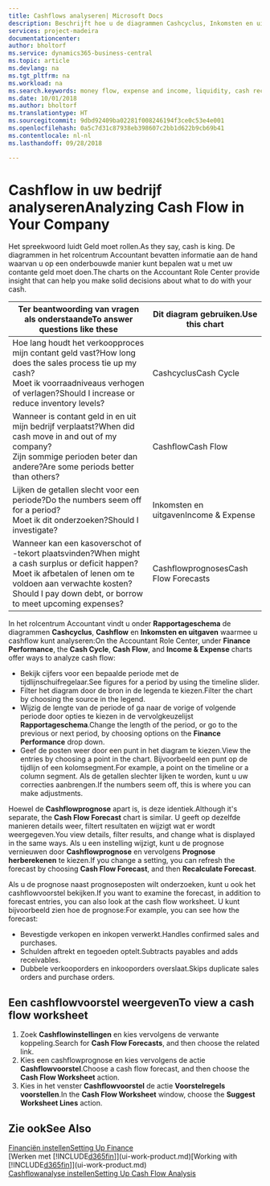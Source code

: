 ```yaml
---
title: Cashflows analyseren| Microsoft Docs
description: Beschrijft hoe u de diagrammen Cashcyclus, Inkomsten en uitgaven, Cashflow, en Cashflowprognose gebruikt om verleden en toekomstige stroom van geld in en uit uw bedrijf te analyseren.
services: project-madeira
documentationcenter: 
author: bholtorf
ms.service: dynamics365-business-central
ms.topic: article
ms.devlang: na
ms.tgt_pltfrm: na
ms.workload: na
ms.search.keywords: money flow, expense and income, liquidity, cash receipts minus cash payments, Cartera
ms.date: 10/01/2018
ms.author: bholtorf
ms.translationtype: HT
ms.sourcegitcommit: 9dbd92409ba02281f008246194f3ce0c53e4e001
ms.openlocfilehash: 0a5c7d31c87938eb398607c2bb1d622b9cb69b41
ms.contentlocale: nl-nl
ms.lasthandoff: 09/28/2018

---
```

# <a name="analyzing-cash-flow-in-your-company"></a><span data-ttu-id="30e89-103">Cashflow in uw bedrijf analyseren</span><span class="sxs-lookup"><span data-stu-id="30e89-103">Analyzing Cash Flow in Your Company</span></span>
<span data-ttu-id="30e89-104">Het spreekwoord luidt Geld moet rollen.</span><span class="sxs-lookup"><span data-stu-id="30e89-104">As they say, cash is king.</span></span> <span data-ttu-id="30e89-105">De diagrammen in het rolcentrum Accountant bevatten informatie aan de hand waarvan u op een onderbouwde manier kunt bepalen wat u met uw contante geld moet doen.</span><span class="sxs-lookup"><span data-stu-id="30e89-105">The charts on the Accountant Role Center provide insight that can help you make solid decisions about what to do with your cash.</span></span>  

| <span data-ttu-id="30e89-106">Ter beantwoording van vragen als onderstaande</span><span class="sxs-lookup"><span data-stu-id="30e89-106">To answer questions like these</span></span> | <span data-ttu-id="30e89-107">Dit diagram gebruiken.</span><span class="sxs-lookup"><span data-stu-id="30e89-107">Use this chart</span></span> |
| --- | --- |
| <span data-ttu-id="30e89-108">Hoe lang houdt het verkoopproces mijn contant geld vast?</span><span class="sxs-lookup"><span data-stu-id="30e89-108">How long does the sales process tie up my cash?</span></span></br> <span data-ttu-id="30e89-109">Moet ik voorraadniveaus verhogen of verlagen?</span><span class="sxs-lookup"><span data-stu-id="30e89-109">Should I increase or reduce inventory levels?</span></span> |<span data-ttu-id="30e89-110">Cashcyclus</span><span class="sxs-lookup"><span data-stu-id="30e89-110">Cash Cycle</span></span> |
| <span data-ttu-id="30e89-111">Wanneer is contant geld in en uit mijn bedrijf verplaatst?</span><span class="sxs-lookup"><span data-stu-id="30e89-111">When did cash move in and out of my company?</span></span></br> <span data-ttu-id="30e89-112">Zijn sommige perioden beter dan andere?</span><span class="sxs-lookup"><span data-stu-id="30e89-112">Are some periods better than others?</span></span> |<span data-ttu-id="30e89-113">Cashflow</span><span class="sxs-lookup"><span data-stu-id="30e89-113">Cash Flow</span></span> |
| <span data-ttu-id="30e89-114">Lijken de getallen slecht voor een periode?</span><span class="sxs-lookup"><span data-stu-id="30e89-114">Do the numbers seem off for a period?</span></span></br> <span data-ttu-id="30e89-115">Moet ik dit onderzoeken?</span><span class="sxs-lookup"><span data-stu-id="30e89-115">Should I investigate?</span></span> |<span data-ttu-id="30e89-116">Inkomsten en uitgaven</span><span class="sxs-lookup"><span data-stu-id="30e89-116">Income & Expense</span></span> |
| <span data-ttu-id="30e89-117">Wanneer kan een kasoverschot of -tekort plaatsvinden?</span><span class="sxs-lookup"><span data-stu-id="30e89-117">When might a cash surplus or deficit happen?</span></span></br> <span data-ttu-id="30e89-118">Moet ik afbetalen of lenen om te voldoen aan verwachte kosten?</span><span class="sxs-lookup"><span data-stu-id="30e89-118">Should I pay down debt, or borrow to meet upcoming expenses?</span></span> |<span data-ttu-id="30e89-119">Cashflowprognoses</span><span class="sxs-lookup"><span data-stu-id="30e89-119">Cash Flow Forecasts</span></span> |

<span data-ttu-id="30e89-120">In het rolcentrum Accountant vindt u onder **Rapportageschema** de diagrammen **Cashcyclus**, **Cashflow** en **Inkomsten en uitgaven** waarmee u cashflow kunt analyseren:</span><span class="sxs-lookup"><span data-stu-id="30e89-120">On the Accountant Role Center, under **Finance Performance**, the **Cash Cycle**, **Cash Flow**, and **Income & Expense** charts offer ways to analyze cash flow:</span></span>  

* <span data-ttu-id="30e89-121">Bekijk cijfers voor een bepaalde periode met de tijdlijnschuifregelaar.</span><span class="sxs-lookup"><span data-stu-id="30e89-121">See figures for a period by using the timeline slider.</span></span>  
* <span data-ttu-id="30e89-122">Filter het diagram door de bron in de legenda te kiezen.</span><span class="sxs-lookup"><span data-stu-id="30e89-122">Filter the chart by choosing the source in the legend.</span></span>  
* <span data-ttu-id="30e89-123">Wijzig de lengte van de periode of ga naar de vorige of volgende periode door opties te kiezen in de vervolgkeuzelijst **Rapportageschema**.</span><span class="sxs-lookup"><span data-stu-id="30e89-123">Change the length of the period, or go to the previous or next period, by choosing options on the **Finance Performance** drop down.</span></span>  
* <span data-ttu-id="30e89-124">Geef de posten weer door een punt in het diagram te kiezen.</span><span class="sxs-lookup"><span data-stu-id="30e89-124">View the entries by choosing a point in the chart.</span></span> <span data-ttu-id="30e89-125">Bijvoorbeeld een punt op de tijdlijn of een kolomsegment.</span><span class="sxs-lookup"><span data-stu-id="30e89-125">For example, a point on the timeline or a column segment.</span></span> <span data-ttu-id="30e89-126">Als de getallen slechter lijken te worden, kunt u uw correcties aanbrengen.</span><span class="sxs-lookup"><span data-stu-id="30e89-126">If the numbers seem off, this is where you can make adjustments.</span></span>  

<span data-ttu-id="30e89-127">Hoewel de **Cashflowprognose** apart is, is deze identiek.</span><span class="sxs-lookup"><span data-stu-id="30e89-127">Although it's separate, the **Cash Flow Forecast** chart is similar.</span></span> <span data-ttu-id="30e89-128">U geeft op dezelfde manieren details weer, filtert resultaten en wijzigt wat er wordt weergegeven.</span><span class="sxs-lookup"><span data-stu-id="30e89-128">You view details, filter results, and change what is displayed in the same ways.</span></span> <span data-ttu-id="30e89-129">Als u een instelling wijzigt, kunt u de prognose vernieuwen door **Cashflowprognose** en vervolgens **Prognose herberekenen** te kiezen.</span><span class="sxs-lookup"><span data-stu-id="30e89-129">If you change a setting, you can refresh the forecast by choosing **Cash Flow Forecast**, and then **Recalculate Forecast**.</span></span>

<span data-ttu-id="30e89-130">Als u de prognose naast prognoseposten wilt onderzoeken, kunt u ook het cashflowvoorstel bekijken.</span><span class="sxs-lookup"><span data-stu-id="30e89-130">If you want to examine the forecast, in addition to forecast entries, you can also look at the cash flow worksheet.</span></span> <span data-ttu-id="30e89-131">U kunt bijvoorbeeld zien hoe de prognose:</span><span class="sxs-lookup"><span data-stu-id="30e89-131">For example, you can see how the forecast:</span></span>

* <span data-ttu-id="30e89-132">Bevestigde verkopen en inkopen verwerkt.</span><span class="sxs-lookup"><span data-stu-id="30e89-132">Handles confirmed sales and purchases.</span></span>  
* <span data-ttu-id="30e89-133">Schulden aftrekt en tegoeden optelt.</span><span class="sxs-lookup"><span data-stu-id="30e89-133">Subtracts payables and adds receivables.</span></span>  
* <span data-ttu-id="30e89-134">Dubbele verkooporders en inkooporders overslaat.</span><span class="sxs-lookup"><span data-stu-id="30e89-134">Skips duplicate sales orders and purchase orders.</span></span>  

## <a name="to-view-a-cash-flow-worksheet"></a><span data-ttu-id="30e89-135">Een cashflowvoorstel weergeven</span><span class="sxs-lookup"><span data-stu-id="30e89-135">To view a cash flow worksheet</span></span>
1. <span data-ttu-id="30e89-136">Zoek **Cashflowinstellingen** en kies vervolgens de verwante koppeling.</span><span class="sxs-lookup"><span data-stu-id="30e89-136">Search for **Cash Flow Forecasts**, and then choose the related link.</span></span>  
2. <span data-ttu-id="30e89-137">Kies een cashflowprognose en kies vervolgens de actie **Cashflowvoorstel**.</span><span class="sxs-lookup"><span data-stu-id="30e89-137">Choose a cash flow forecast, and then choose the **Cash Flow Worksheet** action.</span></span>  
3. <span data-ttu-id="30e89-138">Kies in het venster **Cashflowvoorstel** de actie **Voorstelregels voorstellen**.</span><span class="sxs-lookup"><span data-stu-id="30e89-138">In the **Cash Flow Worksheet** window, choose the **Suggest Worksheet Lines** action.</span></span>  

## <a name="see-also"></a><span data-ttu-id="30e89-139">Zie ook</span><span class="sxs-lookup"><span data-stu-id="30e89-139">See Also</span></span>
[<span data-ttu-id="30e89-140">Financiën instellen</span><span class="sxs-lookup"><span data-stu-id="30e89-140">Setting Up Finance</span></span>](finance-setup-finance.md)  
<span data-ttu-id="30e89-141">[Werken met [!INCLUDE[d365fin](includes/d365fin_md.md)]](ui-work-product.md)</span><span class="sxs-lookup"><span data-stu-id="30e89-141">[Working with [!INCLUDE[d365fin](includes/d365fin_md.md)]](ui-work-product.md)</span></span>  
[<span data-ttu-id="30e89-142">Cashflowanalyse instellen</span><span class="sxs-lookup"><span data-stu-id="30e89-142">Setting Up Cash Flow Analysis</span></span>](finance-setup-cash-flow-analyses.md)  

